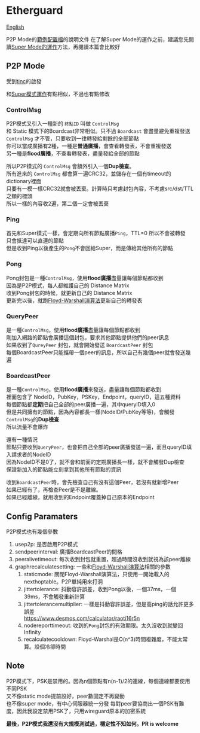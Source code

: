 # Etherguard
[English](README.md)

P2P Mode的[範例配置檔](./)的說明文件
在了解Super Mode的運作之前，建議您先閱讀[Super Mode的運作](../super_mode/README_zh.md)方法，再閱讀本篇會比較好

## P2P Mode
受到[tinc](https://github.com/gsliepen/tinc)的啟發

和[Super模式運作](../super_mode/README_zh.md)有點相似，不過也有點修改  

### ControlMsg

P2P模式又引入一種新的 `終點ID` 叫做 `ControlMsg`  
和 Static 模式下的Boardcast非常相似。只不過 `Boardcast` 會盡量避免重複發送  
`ControlMsg` 才不管，只要收到一律轉發給剩餘的全部節點  
你可以當成廣播有2種，一種是**普通廣播**，會查看轉發表，不會重複發送  
另一種是**flood廣播**，不查看轉發表，盡量發給全部的節點

所以P2P模式的 `ControlMsg` 會額外引入一個**Dup檢查**。  
所有進來的 `ControlMsg` 都會算一遍CRC32，並儲存在一個有timeout的dictionary裡面  
只要有一模一樣CRC32就會被丟棄。計算時只考慮封包內容，不考慮src/dst/TTL之類的標頭  
所以一樣的內容收2遍，第二個一定會被丟棄

### Ping
首先和Super模式一樣，會定期向所有節點廣播`Ping`，TTL=0 所以不會被轉發  
只會抵達可以直連的節點  
但是收到Ping以後產生的`Pong`不會回給Super，而是傳給其他所有的節點

### Pong
Pong封包是一種`ControlMsg`，使用**flood廣播**盡量讓每個節點都收到  
因為是P2P模式，每人都維護自己的 Distance Matrix  
收到Pong封包的時候，就更新自己的 Distance Matrix  
更新完以後，就跑[Floyd-Warshall演算法](https://zh.wikipedia.org/zh-tw/Floyd-Warshall算法)更新自己的轉發表

### QueryPeer
是一種`ControlMsg`，使用**flood廣播**盡量讓每個節點都收到  
剛加入網路的節點會廣播這個封包，要求其他節點提供他們的peer訊息  
如果收到了`QureyPeer` 封包，就會開始發送 `BoardcastPeer` 封包  
每個BoardcastPeer只能攜帶一個peer的訊息，所以自己有幾個peer就會發送幾遍

### BoardcastPeer
是一種`ControlMsg`，使用**flood廣播**來發送，盡量讓每個節點都收到  
裡面包含了 NodeID，PubKey，PSKey，Endpoint，queryID，這五種資料  
每個節點都**定期**把自己全部的peer廣播一遍，其中queryID填入0  
但是共同擁有的節點，因為內容都長一樣(NodeID/PubKey等等)，會觸發`ControlMsg`的**Dup檢查**  
所以流量不會爆炸

還有一種情況  
節點只要收到`QueryPeer`，也會把自己全部的peer廣播發送一遍，而且queryID填入請求者的NodeID  
因為NodeID不是0了，就不會和前面的定期廣播長一樣，就不會觸發Dup檢查  
保證新加入的節點能立刻拿到其他所有節點的資訊

收到`BoardcastPeer`時，會先檢查自己有沒有這個Peer，若沒有就新增Peer  
如果已經有了，再檢查Peer是不是離線。  
如果已經離線，就用收到的Endpoint覆蓋掉自己原本的Endpoint

## Config Paramaters

P2P模式也有幾個參數
1. usep2p: 是否啟用P2P模式
1. sendpeerinterval: 廣播BoardcastPeer的間格
1. peeralivetimeout: 每次收到封包就重置，超過時間沒收到就視為該peer離線
1. graphrecalculatesetting: 一些和[Floyd-Warshall演算法](https://zh.wikipedia.org/zh-tw/Floyd-Warshall算法)相關的參數
    1. staticmode: 關閉Floyd-Warshall演算法，只使用一開始載入的nexthoptable。P2P單純用來打洞
    1. jittertolerance: 抖動容許誤差，收到Pong以後，一個37ms，一個39ms，不會觸發重新計算
    1. jittertolerancemultiplier: 一樣是抖動容許誤差，但是高ping的話允許更多誤差  
        https://www.desmos.com/calculator/raoti16r5n
    1. nodereporttimeout: 收到的`Pong`封包的有效期限。太久沒收到就變回Infinity
    1. recalculatecooldown: Floyd-Warshal是O(n^3)時間複雜度，不能太常算。設個冷卻時間

## Note
P2P模式下，PSK是禁用的。因為n個節點有n(n-1)/2的連線，每個連線都要使用不同PSK  
又不像static mode提前設好，peer數固定不再變動  
也不像super mode，有中心伺服器統一分發
每對peer要協商出一個PSK有難度，因此我設定禁用PSK了，只用wireguard原本的加密系統

**最後，P2P模式我還沒有大規模測試過，穩定性不知如何。PR is welcome**
